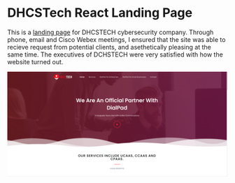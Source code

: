 # DHCSTech React Landing Page

This is a [landing page](https://dhcstech.vercel.app) for DHCSTECH cybersecurity company. Through phone, email and Cisco Webex meetings, I ensured that the site was able to recieve request from potential clients, and asethetically pleasing at the same time. The executives of DCHSTECH were very satisfied with how the website turned out.

![App Screenshot](https://raw.githubusercontent.com/karlandoh/dhcstech/master/Screenshot.png)
